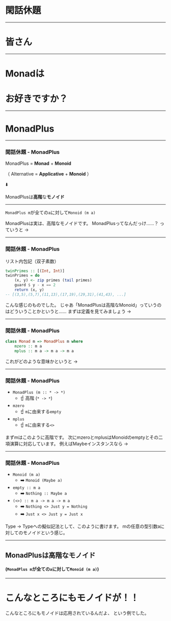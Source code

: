 <!-- NOTE: 閑話休題のときは高橋メソッドに切り替えてる。 -->
<!-- （そっちのが皆さん、使う頭が変わって休めるかなと思うので） -->

<!--
TODO: 「MonadPlusは高階なモノイド」という主張の妥当性を確認してもらう。
-->

# 閑話休題

- - - - -

# 皆さん

- - - - -

# Monadは
# お好きですか？

- - - - -

# MonadPlus

- - - - -

### 閑話休題 - MonadPlus

MonadPlus = **Monad** + **Monoid**

（ Alternative = **Applicative** + **Monoid** ）

:arrow_down:

MonadPlusは**高階**な**モノイド**

- - -

`MonadPlus m`が全ての`a`に対して`Monoid (m a)`

<aside class="notes">
MonadPlusは実は、高階なモノイドです。  
MonadPlusってなんだっけ……？ っていうと ->
</aside>

- - - - -

### 閑話休題 - MonadPlus

リスト内包記（双子素数）

```haskell
twinPrimes :: [(Int, Int)]
twinPrimes = do
    (x, y) <- zip primes (tail primes)
    guard $ y - x == 2
    return (x, y)
-- [(3,5),(5,7),(11,13),(17,19),(29,31),(41,43), ...]
```

<aside class="notes">
こんな感じのものでした。  
じゃあ「MonadPlusは高階なMonoid」っていうのはどういうことかというと……
まずは定義を見てみましょう ->
</aside>

- - - - -

### 閑話休題 - MonadPlus

```hs
class Monad m => MonadPlus m where
    mzero :: m a
    mplus :: m a -> m a -> m a
```

<aside class="notes">
これがどのような意味かというと ->
</aside>

- - - - -

### 閑話休題 - MonadPlus

- `MonadPlus (m :: * -> *)`
    - :point_up: 高階 (<code class='no-border'>\* -> \*</code>)
- `mzero`
    - :point_up: <code class='no-border'>m</code>に由来する<code class='no-border'>empty</code>
- `mplus`
    - :point_up: <code class='no-border'>m</code>に由来する<code class='no-border'><></code>

<aside class="notes">
まずmはこのように高階です。  
次にmzeroとmplusはMonoidのemptyとその二項演算に対応しています。  
例えばMaybeインスタンスなら ->
</aside>

- - - - -

### 閑話休題 - MonadPlus

- `Monoid (m a)`
    - :arrow_right: <code class='no-border'>Monoid (Maybe a)</code>
- `empty :: m a`
    - :arrow_right: <code class='no-border'>Nothing :: Maybe a</code>
- `(<>) :: m a -> m a -> m a`
    - :arrow_right: <code class='no-border'>Nothing <> Just y = Nothing</code>
    - :arrow_right: <code class='no-border'>Just x <> Just y = Just x</code>

<aside class="notes">
Type -> Typeへの擬似記法として、このように書けます。
mの任意の型引数aに対してのモノイドという感じ。
</aside>

- - - - -

## MonadPlusは高階なモノイド

#### (`MonadPlus m`が全ての`a`に対して`Monoid (m a)`)

- - - - -

# こんなところにもモノイドが！！

<aside class="notes">
こんなところにもモノイドは応用されているんだよ、
という例でした。
</aside>
